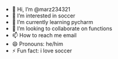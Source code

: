 - 👋 Hi, I’m @marz234321
- 👀 I’m interested in soccer
- 🌱 I’m currently learning pycharm
- 💞️ I’m looking to collaborate on functions
- 📫 How to reach me email
- 😄 Pronouns: he/him
- ⚡ Fun fact: i love soccer

<!---
marz234321/marz234321 is a ✨ special ✨ repository because its `README.md` (this file) appears on your GitHub profile.
You can click the Preview link to take a look at your changes.
--->
